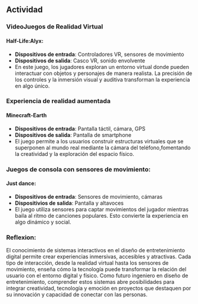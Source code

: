 ## Actividad
### VideoJuegos de Realidad Virtual
#### Half-Life:Alyx:
- **Dispositivos de entrada**:
Controladores VR, sensores de movimiento
- **Dispositivos de salida**:
Casco VR, sonido envolvente
- En este juego, los jugadores exploran un entorno virtual donde pueden interactuar con objetos y personajes de manera realista. La precisión de los controles y la inmersión visual y auditiva transforman la experiencia en algo único.
### Experiencia de realidad aumentada
#### Minecraft-Earth
- **Dispositivos de entrada**:
Pantalla táctil, cámara, GPS
- **Dispositivos de salida**:
Pantalla de smartphone
- El juego permite a los usuarios construir estructuras virtuales que se superponen al mundo real mediante la cámara del teléfono,fomentando la creatividad y la exploración del espacio físico.
### Juegos de consola con sensores de movimiento:
#### Just dance:
- **Dispositivos de entrada**: Sensores de movimiento, cámaras
- **Dispositivios de salida**: Pantalla y altavoces
- El juego utiliza sensores para captar movimientos del jugador mientras baila al ritmo de canciones populares. Esto convierte la experiencia en algo dinámico y social.
### Reflexion: 
El conocimiento de sistemas interactivos en el diseño de entretenimiento digital permite crear experiencias inmersivas, accesibles y atractivas. Cada tipo de interacción, desde la realidad virtual hasta los sensores de movimiento, enseña cómo la tecnología puede transformar la relación del usuario con el entorno digital y físico. Como futuro ingeniero en diseño de entretenimiento, comprender estos sistemas abre posibilidades para integrar creatividad, tecnología y emoción en proyectos que destaquen por su innovación y capacidad de conectar con las personas.

